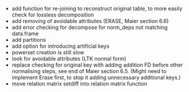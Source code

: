 - add function for re-joining to reconstruct original table, to more easily check for lossless decomposition
- add removing of avoidable attributes (ERASE, Maier section 6.6)
- add error checking for decompose for norm_deps not matching data.frame
- add partitions
- add option for introducing artificial keys
- powerset creation is still slow
- look for avoidable attributes (LTK normal form)
- replace checking for original key with adding addition FD before other
normalising steps, see end of Maier section 6.5. (Might need to implement
Erase first, to stop it adding unnecessary additional keys.)
- move relation matrix setdiff into relation matrix function
